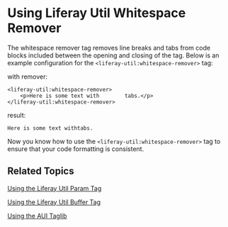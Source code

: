 # Using Liferay Util Whitespace Remover [](id=using-liferay-util-whitespace-remover)

The whitespace remover tag removes line breaks and tabs from code blocks 
included between the opening and closing of the tag. Below is an example 
configuration for the `<liferay-util:whitespace-remover>` tag:

with remover:

    <liferay-util:whitespace-remover>
    	<p>Here is some text with        tabs.</p>
    </liferay-util:whitespace-remover>

result:

    Here is some text withtabs.

Now you know how to use the `<liferay-util:whitespace-remover>` tag to ensure 
that your code formatting is consistent. 

## Related Topics [](id=related-topics)

[Using the Liferay Util Param Tag](/develop/tutorials/-/knowledge_base/7-1/using-liferay-util-param)

[Using the Liferay Util Buffer Tag](/develop/tutorials/-/knowledge_base/7-1/using-liferay-util-buffer)

[Using the AUI Taglib](/develop/tutorials/-/knowledge_base/7-1/using-aui-taglibs-in-your-portlets)